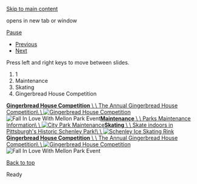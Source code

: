 [Skip to main content](https://www.pittsburghpa.gov/Recreation-Events/Parks/Parks-Rotating-Banner#main-content)

opens in new tab or window

[Pause](https://www.pittsburghpa.gov/Recreation-Events/Parks/Parks-Rotating-Banner#)

- [Previous](https://www.pittsburghpa.gov/Recreation-Events/Parks/Parks-Rotating-Banner#)
- [Next](https://www.pittsburghpa.gov/Recreation-Events/Parks/Parks-Rotating-Banner#)

Press left and right keys to move between slides.

1. 1
2. Maintenance
3. Skating
4. Gingerbread House Competition

[**Gingerbread House Competition** \\
\\
The Annual Gingerbread House Competition\\
\\
![Gingerbread House Competition](https://www.pittsburghpa.gov/files/assets/city/v/1/parks/images/rotating-banner/gungerbread.jpg)](https://www.pittsburghpa.gov/EngagementHQ-Projects/Welcome-25307)![Fall In Love With Mellon Park Event](https://www.pittsburghpa.gov/files/assets/city/v/1/parks/images/rotating-banner/finl-mellon-fb-event-graphic.jpg)[**Maintenance** \\
\\
Parks Maintenance Information\\
\\
![City Park Maintenance](https://www.pittsburghpa.gov/files/assets/city/v/1/parks/images/rotating-banner/parks-maintenance-1.jpg)](https://www.pittsburghpa.gov/Recreation-Events/About-Parks/Park-Maintenance)[**Skating** \\
\\
Skate indoors in Pittsburgh's Historic Schenley Park!\\
\\
![Schenley Ice Skating Rink](https://www.pittsburghpa.gov/files/assets/city/v/1/parks/images/rotating-banner/schenley-rink.jpg)](https://www.pittsburghpa.gov/Recreation-Events/Park-Facilities/Schenley-Skating-Rink)[**Gingerbread House Competition** \\
\\
The Annual Gingerbread House Competition\\
\\
![Gingerbread House Competition](https://www.pittsburghpa.gov/files/assets/city/v/1/parks/images/rotating-banner/gungerbread.jpg)](https://www.pittsburghpa.gov/EngagementHQ-Projects/Welcome-25307)![Fall In Love With Mellon Park Event](https://www.pittsburghpa.gov/files/assets/city/v/1/parks/images/rotating-banner/finl-mellon-fb-event-graphic.jpg)

[Back to top](https://www.pittsburghpa.gov/Recreation-Events/Parks/Parks-Rotating-Banner#body-top)

Ready
